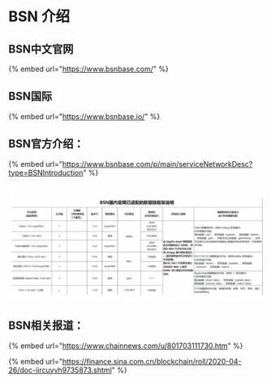 # BSN 介绍

## BSN中文官网

{% embed url="https://www.bsnbase.com/" %}

## BSN国际

{% embed url="https://www.bsnbase.io/" %}

## BSN官方介绍：

{% embed url="https://www.bsnbase.com/p/main/serviceNetworkDesc?type=BSNIntroduction" %}

![](../.gitbook/assets/image%20%284%29.png)

## BSN相关报道：

{% embed url="https://www.chainnews.com/u/801703111730.htm" %}

{% embed url="https://finance.sina.com.cn/blockchain/roll/2020-04-26/doc-iircuyvh9735873.shtml" %}



